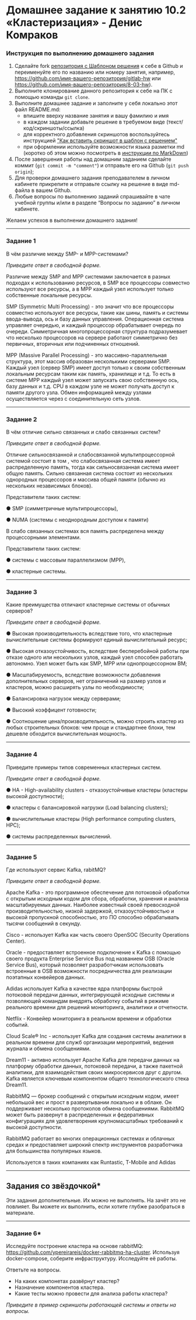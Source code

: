 # Домашнее задание к занятию 10.2 «Кластеризация» - Денис Комраков


### Инструкция по выполнению домашнего задания

1. Сделайте fork [репозитория c Шаблоном решения](https://github.com/netology-code/sys-pattern-homework) к себе в Github и переименуйте его по названию или номеру занятия, например, https://github.com/имя-вашего-репозитория/gitlab-hw или https://github.com/имя-вашего-репозитория/8-03-hw).
2. Выполните клонирование данного репозитория к себе на ПК с помощью команды `git clone`.
3. Выполните домашнее задание и заполните у себя локально этот файл README.md:
   - впишите вверху название занятия и вашу фамилию и имя
   - в каждом задании добавьте решение в требуемом виде (текст/код/скриншоты/ссылка)
   - для корректного добавления скриншотов воспользуйтесь инструкцией ["Как вставить скриншот в шаблон с решением"](https://github.com/netology-code/sys-pattern-homework/blob/main/screen-instruction.md)
   - при оформлении используйте возможности языка разметки md (коротко об этом можно посмотреть в [инструкции по MarkDown](https://github.com/netology-code/sys-pattern-homework/blob/main/md-instruction.md))
4. После завершения работы над домашним заданием сделайте коммит (`git commit -m "comment"`) и отправьте его на Github (`git push origin`);
5. Для проверки домашнего задания преподавателем в личном кабинете прикрепите и отправьте ссылку на решение в виде md-файла в вашем Github.
6. Любые вопросы по выполнению заданий спрашивайте в чате учебной группы и/или в разделе “Вопросы по заданию” в личном кабинете.

Желаем успехов в выполнении домашнего задания!

---

### Задание 1

В чём различие между SMP- и MPP-системами?

*Приведите ответ в свободной форме.*

Различие между SMP and MPP системами заключается в разных подходах к использованию ресурсов, в SMP все процессоры совместно используют все ресурсы, а в MPP каждый узел использует только собственные локальные ресурсы. 

SMP (Symmetric Multi Processing) - это значит что все процессоры совместно используют все ресурсы, такие как шины, память и системы ввода-вывода, ось и базу данных управления.  Операционная система управляет очередью, и каждый процессор обрабатывает очередь по очереди. Симметричная многопроцессорная структура подразумевает что несколько процессоров на сервере работают симметрично без первичных, вторичных или подчиненных отношений. 

MPP (Massive Parallel Processing) - это массивно-параллельная структура, этот массив образован несколькими серверами SMP. Каждый узел (сервер SMP) имеет доступ только к своим собственным локальным ресурсам таким как память, хранилище и т.д.  То есть в системе MPP каждый узел может запускать свою собственную ось, базу данных и т.д. CPU в каждом узле не может получать доступ к памяти другого узла. Обмен информацией между узлами осуществляется через с соединительную сеть узлов.

---

### Задание 2

В чём отличие сильно связанных и слабо связанных систем?

*Приведите ответ в свободной форме.*

Отличие сильносвязанной и слабосвязанной мультипроцессорной системой  состоит в том , что слабосвязанная система имеет распределенную память, тогда как сильносвязанная система имеет общую память.
Сильно связанная система состоит из нескольких однородных процессоров и массива общей памяти (обычно из нескольких независимых блоков). 

Представители таких систем: 

● SMP (cимметричные мультипроцессоры),

● NUMA (системы с неоднородным доступом к памяти)

В слабо связанных системах вся память распределена между процессорными элементами. 

Представители таких систем: 

● системы с массовым параллелизмом (MPP), 

● кластерные системы.


---

### Задание 3

Какие преимущества отличают кластерные системы от обычных серверов?

*Приведите ответ в свободной форме.*

● Высокая производительность вследствие того, что кластерные вычислительные системы формируют единый вычислительный ресурс;

● Высокая отказоустойчивость, вследствие бесперебойной работы при отказе одного или нескольких узлов, каждый узел способен работать автономно. Узел может быть как SMP, MPP или однопроцессорном ВМ;

● Масштабируемость, вследствие возможности добавления дополнительных серверов, нет ограничений на размер узлов и кластеров, можно расширять узлы по необходимости;

● Балансировка нагрузок между серверами;

● Высокий коэффицент готовности;

● Соотношение цена/производительность, можно строить кластер из любых строительных блоков: чем проще и стандартнее блоки, тем дешевле обходится вычислительная мощность.


---

### Задание 4

Приведите примеры типов современных кластерных систем.

*Приведите ответ в свободной форме.*

● HA - High-availability clusters - отказоустойчивые кластеры (кластеры высокой доступности); 

● кластеры с балансировкой нагрузки (Load balancing clusters); 

● вычислительные кластеры (High performance computing clusters, HPC); 

● системы распределенных вычислений.

---

### Задание 5

Где используют сервис Kafka, rabitMQ?

*Приведите ответ в свободной форме.*

Apache Kafka - это  программное обеспечение для потоковой обработки с открытым исходным кодом для сбора, обработки, хранения и анализа масштабируемых данных. Наиболее известный своей превосходной производительностью, низкой задержкой, отказоустойчивостью и высокой пропускной способностью, это ПО способно обрабатывать тысячи сообщений в секунду.

Cisco - использует Kafka как часть своего OpenSOC (Security Operations Center). 

Oracle - предоставляет встроенное подключение к Kafka с помощью своего продукта Enterprise Service Bus под названием OSB (Oracle Service Bus), который позволяет разработчикам использовать встроенные в OSB возможности посредничества для реализации поэтапных конвейеров данных.

Adidas использует Kafka в качестве ядра платформы быстрой потоковой передачи данных, интегрирующей исходные системы и позволяющей командам внедрять обработку событий в режиме реального времени для решений мониторинга, аналитики и отчетности.

Netflix - Конвейер мониторинга в реальном времени и обработки событий.

Cloud Scale® Inc - использует Kafka для создания системы аналитики в реальном времени для  служб организации мероприятий, ведения журнала и обмена сообщениями.

Dream11 - активно использует Apache Kafka для передачи данных на платформу обработки данных, потоковой передачи, а также пакетной аналитики,  для взаимодействия своих микросервисов друг с другом. Kafka является ключевым компонентом общего технологического стека Dream11.

RabbitMQ — брокер сообщений с открытым исходным кодом, имеет небольшой вес и прост в развертывании локально и в облаке. Он поддерживает несколько протоколов обмена сообщениями. RabbitMQ может быть развернут в распределенных и федеративных конфигурациях для удовлетворения крупномасштабных требований к высокой доступности.

RabbitMQ работает во многих операционных системах и облачных средах и предоставляет широкий спектр инструментов разработчика для большинства популярных языков.

Используется в таких компаниях как Runtastiс, T-Mobile and Adidas

---

## Задания со звёздочкой*
Эти задания дополнительные. Их можно не выполнять. На зачёт это не повлияет. Вы можете их выполнить, если хотите глубже разобраться в материале.

---

### Задание 6*

Исследуйте построение кластера на основе rabbitMQ: https://github.com/ypereirareis/docker-rabbitmq-ha-cluster. 
Используя docker-compose, соберите инфраструктуру. Исследуйте её работы.

Ответьте на вопросы.

- На каких компонетах развёрнут кластер?
- Назначение компонентов кластера.
- Какие тесты можно провести для анализа работы кластера?

*Приведите в пример скриншоты работающей системы и ответы на вопросы.*
